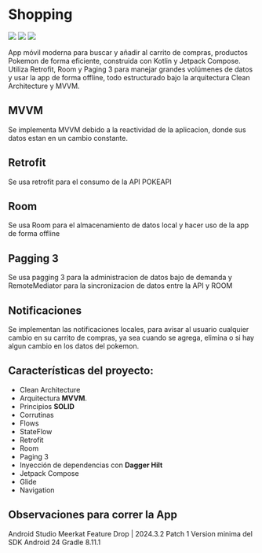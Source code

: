 # Shopping
<p>
<img src="https://img.shields.io/badge/Android-%23FFFFFF?logo=android">
<img src="https://img.shields.io/badge/Kotlin-%23FFFFFF?logo=kotlin">
<img src="https://img.shields.io/badge/Jetpack%20Compose-%23FFFFFF?logo=jetpackcompose">
</p>

App móvil moderna para buscar y añadir al carrito de compras, productos Pokemon de forma eficiente, construida con Kotlin y Jetpack Compose. Utiliza Retrofit, Room y Paging 3 para manejar grandes volúmenes de datos y usar la app de forma offline, todo estructurado bajo la arquitectura Clean Architecture y MVVM.

## MVVM
Se implementa MVVM debido a la reactividad de la aplicacion, donde sus datos estan en un cambio constante.

## Retrofit
Se usa retrofit para el consumo de la API POKEAPI

## Room
Se usa Room para el almacenamiento de datos local y hacer uso de la app de forma offline

## Pagging 3
Se usa pagging 3 para la administracion de datos bajo de demanda y RemoteMediator para la sincronizacion de datos entre la API y ROOM

## Notificaciones
Se implementan las notificaciones locales, para avisar al usuario cualquier cambio en su carrito de compras, ya sea cuando se agrega, elimina o si hay algun cambio en los datos del pokemon.

## Características del proyecto:

- Clean Architecture
- Arquitectura **MVVM**.
- Principios **SOLID**
- Corrutinas
- Flows
- StateFlow
- Retrofit
- Room
- Paging 3
- Inyección de dependencias con **Dagger Hilt**
- Jetpack Compose
- Glide
- Navigation

## Observaciones para correr la App
Android Studio Meerkat Feature Drop | 2024.3.2 Patch 1
Version minima del SDK Android 24
Gradle 8.11.1

